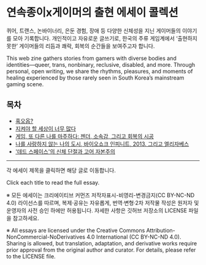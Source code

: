 # 연속종이x게이머의 출현 에세이 콜렉션 

퀴어, 트랜스, 논바이너리, 은둔 경험, 장애 등 다양한 신체성을 지닌 게이머들의 이야기를 모아 기록합니다. 개인적이고 자유로운 글쓰기로, 한국의 주류 게임계에서 ‘출현하지 못한’ 게이머들의 리듬과 쾌락, 회복의 순간들을 보여주고자 합니다.

This web zine gathers stories from gamers with diverse bodies and identities—queer, trans, nonbinary, reclusive, disabled, and more. Through personal, open writing, we share the rhythms, pleasures, and moments of healing experienced by those rarely seen in South Korea’s mainstream gaming scene.




## 목차

- [혹오옵?](essays/hok-o-op.md)
- [지켜야 할 세상이 너무 많다](essays/too-many-worlds-to-protect.md)
- [게임, 또 다른 나를 마주하다: 젠더, 소속감, 그리고 회복의 시공](essays/hadong.md)
- [나를 사랑하지 않는 나의 도시, 바이오쇼크 인피니트, 2013. 그리고 엘리자베스](essays/Huin-01.md)
- ['데드 스페이스'의 신체 단절과 고어 자본주의](essays/dead-space.md)

---

각 에세이 제목을 클릭하면 해당 글로 이동합니다.

Click each title to read the full essay.

※ 모든 에세이는 크리에이티브 커먼즈 저작자표시-비영리-변경금지(CC BY-NC-ND 4.0) 라이선스를 따르며,
복제·공유는 자유롭게, 번역·변형·2차 저작물 작성은 원저자 및 운영자의 사전 승인 하에만 허용됩니다.
자세한 사항은 깃허브 저장소의 LICENSE 파일을 참고하세요.

※ All essays are licensed under the Creative Commons Attribution-NonCommercial-NoDerivatives 4.0 International (CC BY-NC-ND 4.0).
Sharing is allowed, but translation, adaptation, and derivative works require prior approval from the original author and curator.
For details, please refer to the LICENSE file.
